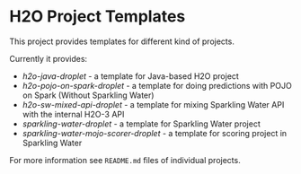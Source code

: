 H2O Project Templates
=====================

This project provides templates for different kind of projects.

Currently it provides:
  * _h2o-java-droplet_ - a template for Java-based H2O project
  * _h2o-pojo-on-spark-droplet_ - a template for doing predictions with POJO on Spark (Without Sparkling Water)
  * _h2o-sw-mixed-api-droplet_ - a template for mixing Sparkling Water API with the internal H2O-3 API
  * _sparkling-water-droplet_ - a template for Sparkling Water project
  * _sparkling-water-mojo-scorer-droplet_ - a template for scoring project in Sparkling Water


For more information see `README.md` files of individual projects.

